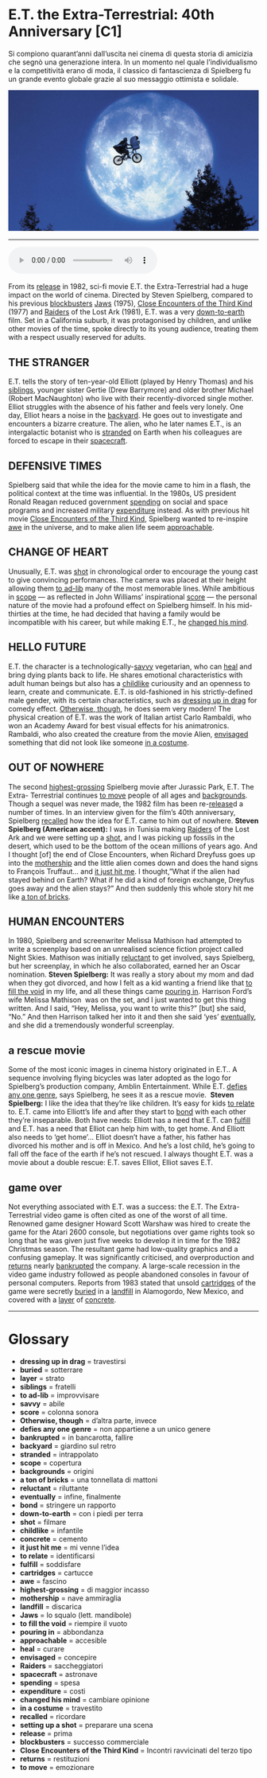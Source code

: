 # E.T. the  Extra-Terrestrial: 40th Anniversary   [C1]

Si compiono quarant’anni dall’uscita nei cinema di questa storia di amicizia che segnò una generazione intera. In un momento nel quale l’individualismo e la competitività erano di moda, il classico di fantascienza di Spielberg fu un grande evento globale grazie al suo messaggio ottimista e solidale.

![](E.T.%20the%20%20Extra-Terrestrial%2040th%20Anniversary.jpg)

--------------

<div>
<audio controls autoplay>
    <source src="https://raw.githubusercontent.com/dartie/knowledge-base/main/English/SpeakUp/2022-12/E.T.%20the%20%20Extra-Terrestrial%2040th%20Anniversary.mp3" type="audio/mpeg">
</audio>
</div>


From its [release](## "prima") in 1982, sci-fi movie E.T. the Extra-Terrestrial had a huge impact on the world of cinema. Directed by Steven Spielberg, compared to his previous [blockbusters](## "successo commerciale") [Jaws](## "lo squalo (lett. mandibole)") (1975), [Close Encounters of the Third Kind](## "Incontri ravvicinati del terzo tipo") (1977) and [Raiders](## "saccheggiatori") of the Lost Ark (1981), E.T. was a very [down-to-earth](## "con i piedi per terra") film. Set in a California suburb, it was protagonised by children, and unlike other movies of the time, spoke directly to its young audience, treating them with a respect usually reserved for adults.

## THE STRANGER
E.T. tells the story of ten-year-old Elliott (played by Henry Thomas) and his [siblings](## "fratelli"), younger sister Gertie (Drew Barrymore) and older brother Michael (Robert MacNaughton) who live with their recently-divorced single mother. Elliot struggles with the absence of his father and feels very lonely. One day, Elliot hears a noise in the [backyard](## "giardino sul retro"). He goes out to investigate and encounters a bizarre creature. The alien, who he later names E.T., is an intergalactic botanist who is [stranded](## "intrappolato") on Earth when his colleagues are forced to escape in their [spacecraft](## "astronave"). 

## DEFENSIVE TIMES
Spielberg said that while the idea for the movie came to him in a flash, the political context at the time was influential. In the 1980s, US president Ronald Reagan reduced government [spending](## "spesa") on social and space programs and increased military [expenditure](## "costi") instead. As with previous hit movie [Close Encounters of the Third Kind](## "Incontri ravvicinati del terzo tipo"), Spielberg wanted to re-inspire [awe](## "fascino") in the universe, and to make alien life seem [approachable](## "accesible"). 

## CHANGE OF HEART
Unusually, E.T. was [shot](## "filmare") in chronological order to encourage the young cast to give convincing performances. The camera was placed at their height allowing them [to ad-lib](## "improvvisare") many of the most memorable lines. While ambitious in [scope](## "copertura") — as reflected in John Williams’ inspirational [score](## "colonna sonora") — the personal nature of the movie had a profound effect on Spielberg himself. In his mid-thirties at the time, he had decided that having a family would be incompatible with his career, but while making E.T., he [changed his mind](## "cambiare opinione").

## HELLO FUTURE
E.T. the character is a technologically-[savvy](## "abile") vegetarian, who can [heal](## "curare") and bring dying plants back to life. He shares emotional characteristics with adult human beings but also has a [childlike](## "infantile") curiousity and an openness to learn, create and communicate. E.T. is old-fashioned in his strictly-defined male gender, with its certain characteristics, such as [dressing up in drag](## "travestirsi") for comedy effect. [Otherwise, though](## "d’altra parte, invece"), he does seem very modern! The physical creation of E.T. was the work of Italian artist Carlo Rambaldi, who won an Academy Award for best visual effects for his animatronics. Rambaldi, who also created the creature from the movie Alien, [envisaged](## "concepire") something that did not look like someone [in a costume](## "travestito"). 

## OUT OF NOWHERE
The second [highest-grossing](## "di maggior incasso") Spielberg movie after Jurassic Park, E.T. The Extra- Terrestrial continues [to move](## "emozionare") people of all ages and [backgrounds](## "origini"). Though a sequel was never made, the 1982 film has been re-[release](## "prima")d a number of times. In an interview given for the film’s 40th anniversary, Spielberg [recalled](## "ricordare") how the idea for E.T. came to him out of nowhere.
**Steven Spielberg (American accent):** I was in Tunisia making [Raiders](## "saccheggiatori") of the Lost Ark and we were setting up a [shot](## "filmare"), and I was picking up fossils in the desert, which used to be the bottom of the ocean millions of years ago. And I thought [of] the end of Close Encounters, when Richard Dreyfuss goes up into the [mothership](## "nave ammiraglia") and the little alien comes down and does the hand signs to François Truffaut… and [it just hit me](## "mi venne l’idea"). I thought,”What if the alien had stayed behind on Earth? What if he did a kind of foreign exchange, Dreyfus goes away and the alien stays?” And then suddenly this whole story hit me like [a ton of bricks](## "una tonnellata di mattoni").

## HUMAN ENCOUNTERS
In 1980, Spielberg and screenwriter Melissa Mathison had attempted to write a screenplay based on an unrealised science fiction project called Night Skies. Mathison was initially [reluctant](## "riluttante") to get involved, says Spielberg, but her screenplay, in which he also collaborated, earned her an Oscar nomination.
**Steven Spielberg:** It was really a story about my mom and dad when they got divorced, and how I felt as a kid wanting a friend like that [to fill the void](## "riempire il vuoto") in my life, and all these things came [pouring in](## "abbondanza"). Harrison Ford’s wife Melissa Mathison  was on the set, and I just wanted to get this thing written. And I said, “Hey, Melissa, you want to write this?” [but] she said, “No.” And then Harrison talked her into it and then she said ‘yes’ [eventually](## "infine, finalmente"), and she did a tremendously wonderful screenplay. 

## a rescue movie
Some of the most iconic images in cinema history originated in E.T.. A sequence involving flying bicycles was later adopted as the logo for Spielberg’s production company, Amblin Entertainment. While E.T. [defies any one genre](## "non appartiene a un unico genere"), says Spielberg, he sees it as a rescue movie. 
**Steven Spielberg:** I like the idea that they’re like children. It’s easy for kids [to relate](## "identificarsi") to. E.T. came into Elliott’s life and after they start to [bond](## "stringere un rapporto") with each other they’re inseparable. Both have needs: Elliott has a need that E.T. can [fulfill](## "soddisfare") and E.T. has a need that Elliot can help him with, to get home. And Elliott also needs to ‘get home’… Elliot doesn’t have a father, his father has divorced his mother and is off in Mexico. And he’s a lost child, he’s going to fall off the face of the earth if he’s not rescued. I always thought E.T. was a movie about a double rescue: E.T. saves Elliot, Elliot saves E.T.

## game over
Not everything associated with E.T. was a success: the E.T. The Extra-Terrestrial video game is often cited as one of the worst of all time. Renowned game designer Howard Scott Warshaw was hired to create the game for the Atari 2600 console, but negotiations over game rights took so long that he was given just five weeks to develop it in time for the 1982 Christmas season. The resultant game had low-quality graphics and a confusing gameplay. It was significantly criticised, and overproduction and [returns](## "restituzioni") nearly [bankrupted](## "in bancarotta, fallire") the company. A large-scale recession in the video game industry followed as people abandoned consoles in favour of personal computers. Reports from 1983 stated that unsold [cartridges](## "cartucce") of the game were secretly [buried](## "sotterrare") in a [landfill](## "discarica") in Alamogordo, New Mexico, and covered with a [layer](## "strato") of [concrete](## "cemento"). 
 

--------------

<div style = "display:block; clear:both; page-break-after:always;"></div>

# Glossary
* **dressing up in drag** = travestirsi
* **buried** = sotterrare
* **layer** = strato
* **siblings** = fratelli
* **to ad-lib** = improvvisare
* **savvy** = abile
* **score** = colonna sonora
* **Otherwise, though** = d’altra parte, invece
* **defies any one genre** = non appartiene a un unico genere
* **bankrupted** = in bancarotta, fallire
* **backyard** = giardino sul retro
* **stranded** = intrappolato
* **scope** = copertura
* **backgrounds** = origini
* **a ton of bricks** = una tonnellata di mattoni
* **reluctant** = riluttante
* **eventually** = infine, finalmente
* **bond** = stringere un rapporto
* **down-to-earth** = con i piedi per terra
* **shot** = filmare
* **childlike** = infantile
* **concrete** = cemento
* **it just hit me** = mi venne l’idea
* **to relate** = identificarsi
* **fulfill** = soddisfare
* **cartridges** = cartucce
* **awe** = fascino
* **highest-grossing** = di maggior incasso
* **mothership** = nave ammiraglia
* **landfill** = discarica
* **Jaws** = lo squalo (lett. mandibole)
* **to fill the void** = riempire il vuoto
* **pouring in** = abbondanza
* **approachable** = accesible
* **heal** = curare
* **envisaged** = concepire
* **Raiders** = saccheggiatori
* **spacecraft** = astronave
* **spending** = spesa
* **expenditure** = costi
* **changed his mind** = cambiare opinione
* **in a costume** = travestito
* **recalled** = ricordare
* **setting up a shot** = preparare una scena
* **release** = prima
* **blockbusters** = successo commerciale
* **Close Encounters of the Third Kind** = Incontri ravvicinati del terzo tipo
* **returns** = restituzioni
* **to move** = emozionare
